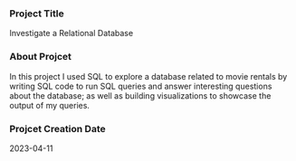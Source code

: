 ### Project Title
Investigate a Relational Database

### About Projcet 
In this project I used SQL to explore a database related to movie rentals by writing SQL code to run SQL queries and answer interesting questions about the database; as well as building visualizations to showcase the output of my queries.

### Projcet Creation Date
 2023-04-11
